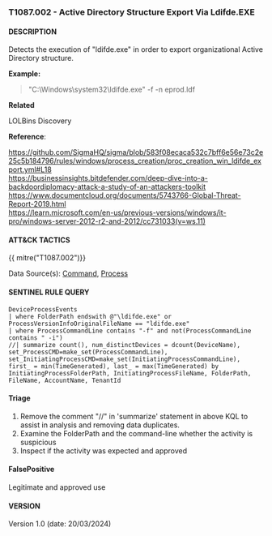 ### T1087.002 - Active Directory Structure Export Via Ldifde.EXE

#### DESCRIPTION

Detects the execution of "ldifde.exe" in order to export organizational Active Directory structure.

**Example:**

> "C:\\Windows\\system32\\ldifde.exe" -f -n eprod.ldf

**Related**

LOLBins
Discovery

**Reference**:

https://github.com/SigmaHQ/sigma/blob/583f08ecaca532c7bff6e56e73c2e25c5b184796/rules/windows/process_creation/proc_creation_win_ldifde_export.yml#L18 <br>
https://businessinsights.bitdefender.com/deep-dive-into-a-backdoordiplomacy-attack-a-study-of-an-attackers-toolkit <br>
https://www.documentcloud.org/documents/5743766-Global-Threat-Report-2019.html <br>
https://learn.microsoft.com/en-us/previous-versions/windows/it-pro/windows-server-2012-r2-and-2012/cc731033(v=ws.11) <br>

#### ATT&CK TACTICS

{{ mitre("T1087.002")}}

Data Source(s): [Command](https://attack.mitre.org/datasources/DS0017), [Process](https://attack.mitre.org/datasources/DS0009/)

#### SENTINEL RULE QUERY

```
DeviceProcessEvents 
| where FolderPath endswith @"\ldifde.exe" or ProcessVersionInfoOriginalFileName == "ldifde.exe" 
| where ProcessCommandLine contains "-f" and not(ProcessCommandLine contains " -i")
//| summarize count(), num_distinctDevices = dcount(DeviceName), set_ProcessCMD=make_set(ProcessCommandLine), set_InitiatingProcessCMD=make_set(InitiatingProcessCommandLine), first_ = min(TimeGenerated), last_ = max(TimeGenerated) by InitiatingProcessFolderPath, InitiatingProcessFileName, FolderPath, FileName, AccountName, TenantId 
```

#### Triage

1. Remove the comment "//" in 'summarize' statement in above KQL to assist in analysis and removing data duplicates.
1. Examine the FolderPath and the command-line whether the activity is suspicious
1. Inspect if the activity was expected and approved

#### FalsePositive

Legitimate and approved use

#### VERSION

Version 1.0 (date: 20/03/2024)
